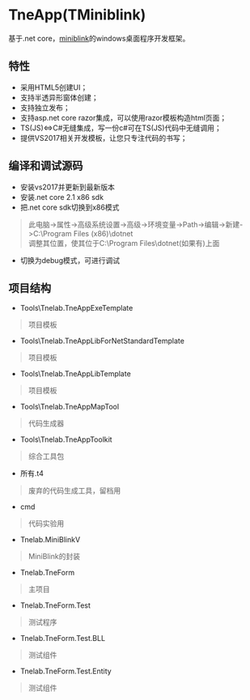 # TneApp(TMiniblink)
基于.net core，[miniblink](http://miniblink.net/)的windows桌面程序开发框架。
## 特性
* 采用HTML5创建UI；
* 支持半透异形窗体创建；
* 支持独立发布；
* 支持asp.net core razor集成，可以使用razor模板构造html页面；
* TS(JS)<=>C#无缝集成，写一份c#可在TS(JS)代码中无缝调用；
* 提供VS2017相关开发模板，让您只专注代码的书写；
## 编译和调试源码
* 安装vs2017并更新到最新版本
* 安装.net core 2.1 x86 sdk
* 把.net core sdk切换到x86模式
> 此电脑->属性->高级系统设置->高级->环境变量->Path->编辑->新建->C:\Program Files (x86)\dotnet\
> 调整其位置，使其位于C:\Program Files\dotnet\(如果有)上面
* 切换为debug模式，可进行调试
## 项目结构
* Tools\Tnelab.TneAppExeTemplate
> 项目模板
* Tools\Tnelab.TneAppLibForNetStandardTemplate
> 项目模板
* Tools\Tnelab.TneAppLibTemplate
> 项目模板
* Tools\Tnelab.TneAppMapTool
> 代码生成器
* Tools\Tnelab.TneAppToolkit
> 综合工具包
* 所有.t4
> 废弃的代码生成工具，留档用
* cmd
> 代码实验用
* Tnelab.MiniBlinkV
> MiniBlink的封装
* Tnelab.TneForm
> 主项目
* Tnelab.TneForm.Test
> 测试程序
* Tnelab.TneForm.Test.BLL
> 测试组件
* Tnelab.TneForm.Test.Entity
> 测试组件
